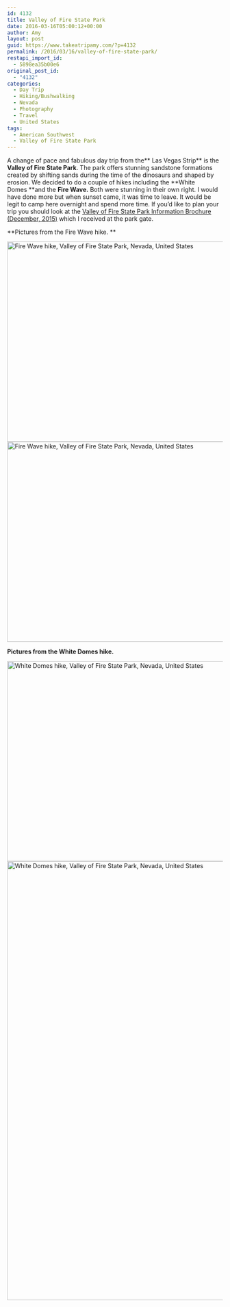 ```yaml
---
id: 4132
title: Valley of Fire State Park
date: 2016-03-16T05:00:12+00:00
author: Amy
layout: post
guid: https://www.takeatripamy.com/?p=4132
permalink: /2016/03/16/valley-of-fire-state-park/
restapi_import_id:
  - 5898ea35b00e6
original_post_id:
  - "4132"
categories:
  - Day Trip
  - Hiking/Bushwalking
  - Nevada
  - Photography
  - Travel
  - United States
tags:
  - American Southwest
  - Valley of Fire State Park
---
```

A change of pace and fabulous day trip from the** Las Vegas Strip** is the **Valley of Fire State Park**. The park offers stunning sandstone formations created by shifting sands during the time of the dinosaurs and shaped by erosion. We decided to do a couple of hikes including the **White Domes **and the **Fire Wave.** Both were stunning in their own right. I would have done more but when sunset came, it was time to leave. It would be legit to camp here overnight and spend more time. If you&#8217;d like to plan your trip you should look at the <a href="https://www.takeatripamy.com/valley-of-fire-state-park/valley-of-fire-state-park-2/" rel="attachment wp-att-4133">Valley of Fire State Park Information Brochure (December, 2015)</a> which I received at the park gate.

**Pictures from the Fire Wave hike. **

<img class="alignnone size-full wp-image-4137" src="http://exploringducky.files.wordpress.com/2016/03/img_3387-b-copy2.jpg" alt="Fire Wave hike, Valley of Fire State Park, Nevada, United States" width="700" height="467" /><img class="alignnone size-full wp-image-4138" src="http://exploringducky.files.wordpress.com/2016/03/img_3425-b2.jpg" alt="Fire Wave hike, Valley of Fire State Park, Nevada, United States" width="700" height="467" />

**Pictures from the White Domes hike.**

<img class="alignnone size-full wp-image-4135" src="http://exploringducky.files.wordpress.com/2016/03/img_33012.jpg" alt="White Domes hike, Valley of Fire State Park, Nevada, United States" width="700" height="467" />

<img class="alignnone size-large wp-image-4136" src="https://exploringducky.files.wordpress.com/2016/03/img_33032.jpg?w=683&#038;h=1024" alt="White Domes hike, Valley of Fire State Park, Nevada, United States" width="683" height="1024" />